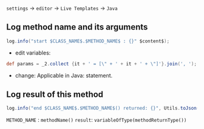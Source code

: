 
`settings` -> `editor` -> `Live Templates` -> `Java`

 ## Log method name and its arguments
```JAVA
log.info("start $CLASS_NAME$.$METHOD_NAME$ : {}" $content$);
```
 - edit variables: 
```groovy
def params = _2.collect {it + ' = [\" + ' + it + ' + \"]'}.join(', '); return '\"' + _1 + '() called' + (params.empty  ? '' : ' with: ' + params) + '\"'", methodName(), methodParameters())
```

- change: Applicable in Java: statement.

## Log result of this method
```JAVA
log.info("end $CLASS_NAME$.$METHOD_NAME$() returned: {}", Utils.toJson($result$));
```
`METHOD_NAME` : `methodName()`
`result`: `variableOfType(methodReturnType())`

